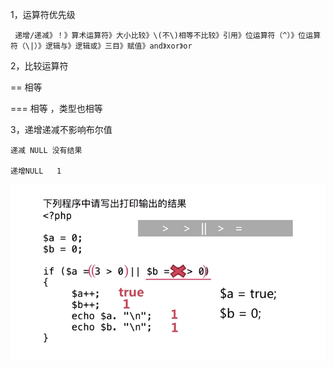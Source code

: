 1，运算符优先级

```
 递增/递减》！》算术运算符》大小比较》\(不\)相等不比较》引用》位运算符（^）》位运算符（\|）》逻辑与》逻辑或》三目》赋值》and》xor》or
```

2，比较运算符

 ==  相等

 ===   相等 ，类型也相等

3，递增递减不影响布尔值

    递减 NULL 没有结果

    递增NULL   1



![](/assets/QQ截图20181106085511.png)


